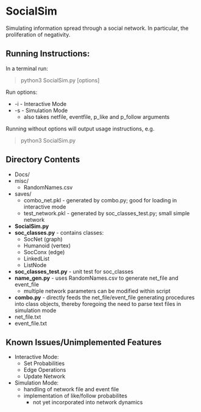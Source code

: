 # SocialSim

Simulating information spread through a social network. In particular, the proliferation of negativity.

## Running Instructions:

In a terminal run:

> python3 SocialSim.py [options]

Run options:
* -i - Interactive Mode
* -s - Simulation Mode
    - also takes netfile, eventfile, p_like and p_follow arguments
    
Running without options will output usage instructions, e.g.
> python3 SocialSim.py

## Directory Contents

* Docs/
* misc/
    + RandomNames.csv
* saves/
    + combo_net.pkl - generated by combo.py; good for loading in interactive mode
    + test_network.pkl - generated by soc_classes_test.py; small simple network
* **SocialSim.py**
* **soc_classes.py** - contains classes:
    + SocNet (graph)
    + Humanoid (vertex)
    + SocConx (edge)
    + LinkedList
    + ListNode
* **soc_classes_test.py** - unit test for soc_classes
* **name_gen.py** - uses RandomNames.csv to generate net_file and event_file
    + multiple network parameters can be modified within script
* **combo.py** - directly feeds the net_file/event_file generating procedures into class objects, thereby foregoing the need to parse text files in simulation mode
* net_file.txt
* event_file.txt
    


## Known Issues/Unimplemented Features

* Interactive Mode:
    + Set Probabilities
    + Edge Operations
    + Update Network
 * Simulation Mode:
    + handling of network file and event file
    + implementation of like/follow probabilites
        - not yet incorporated into network dynamics   
 
